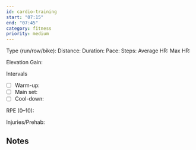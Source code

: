 ```yaml
---
id: cardio-training
start: "07:15"
end: "07:45"
category: fitness
priority: medium
---
```


Type (run/row/bike):
Distance:
Duration:
Pace:
Steps:
Average HR:
Max HR:

Elevation Gain:

Intervals
- [ ] Warm-up:
- [ ] Main set:
- [ ] Cool-down:

RPE (0–10):

Injuries/Prehab:

Notes
-
